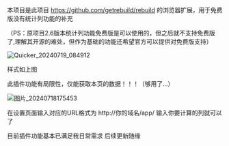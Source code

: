 本项目是此项目 https://github.com/getrebuild/rebuild 的浏览器扩展，用于免费版没有统计列功能的补充

（PS：原项目2.6版本统计列功能免费版是可以使用的，但之后就不支持免费版了,理解其开源的难处，但作为基础的功能还希望官方可以提供对免费版支持）

![Quicker_20240719_084912](https://github.com/user-attachments/assets/7b79698a-d558-494b-9ed5-5f826e69c7bd)


样式如上图

此插件功能有局限性，仅能获取本页的数据！！！（够用了...）

![图片_20240718175453](https://github.com/user-attachments/assets/b0b16609-8f17-4a8b-8cc0-bacca2b1b5df)

在设置页面输入对应的URL格式为 http://你的域名/app/
输入你要计算的列就可以了

目前插件功能基本已满足我日常需求 后续更新随缘
